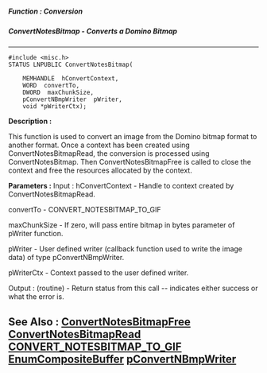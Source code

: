##### Function : Conversion
##### ConvertNotesBitmap - Converts a Domino Bitmap
---
```
#include <misc.h>
STATUS LNPUBLIC ConvertNotesBitmap(

	MEMHANDLE  hConvertContext,
	WORD  convertTo,
	DWORD  maxChunkSize,
	pConvertNBmpWriter  pWriter,
	void *pWriterCtx);
```
**Description :**

This function is used to convert an image from the Domino bitmap format to 
another format. Once a context has been created using ConvertNotesBitmapRead, 
the conversion is processed using ConvertNotesBitmap. Then 
ConvertNotesBitmapFree is called to close the context and free the resources 
allocated by the context.

**Parameters :**
Input :
hConvertContext  -  Handle to context created by ConvertNotesBitmapRead.

convertTo  -  CONVERT_NOTESBITMAP_TO_GIF

maxChunkSize  -  If zero, will pass entire bitmap in bytes parameter of pWriter function.

pWriter  -  User defined writer (callback function used to write the image data) of type pConvertNBmpWriter.

pWriterCtx  -  Context passed to the user defined writer.

Output :
(routine)  -  Return status from this call -- indicates either success or what the error is. 



**See Also :**
[ConvertNotesBitmapFree](/domino-c-api-docs/reference/Func/ConvertNotesBitmapFree)
[ConvertNotesBitmapRead](/domino-c-api-docs/reference/Func/ConvertNotesBitmapRead)
[CONVERT_NOTESBITMAP_TO_GIF](/domino-c-api-docs/reference/Symb/CONVERT_NOTESBITMAP_TO_GIF)
[EnumCompositeBuffer](/domino-c-api-docs/reference/Func/EnumCompositeBuffer)
[pConvertNBmpWriter](/domino-c-api-docs/reference/Data/pConvertNBmpWriter)
---
